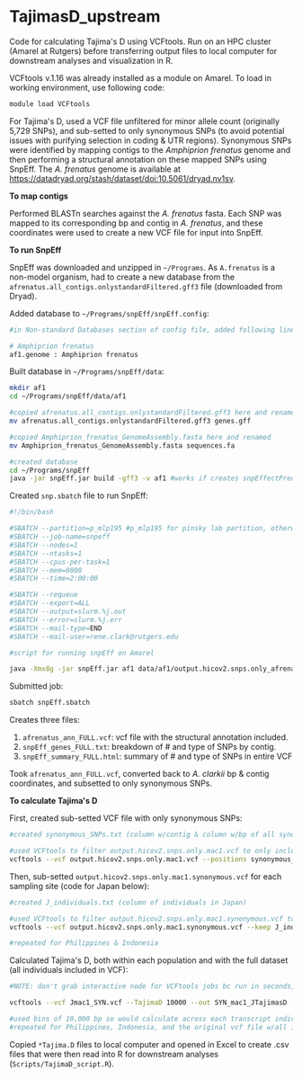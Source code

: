 TajimasD\_upstream
================

Code for calculating Tajima's D using VCFtools. Run on an HPC cluster (Amarel at Rutgers) before transferring output files to local computer for downstream analyses and visualization in R.

VCFtools v.1.16 was already installed as a module on Amarel. To load in working environment, use following code:

``` bash
module load VCFtools
```

For Tajima's D, used a VCF file unfiltered for minor allele count (originally 5,729 SNPs), and sub-setted to only synonymous SNPs (to avoid potential issues with purifying selection in coding & UTR regions). Synonymous SNPs were identified by mapping contigs to the *Amphiprion frenatus* genome and then performing a structural annotation on these mapped SNPs using SnpEff. The *A. frenatus* genome is available at <https://datadryad.org/stash/dataset/doi:10.5061/dryad.nv1sv>.

**To map contigs**

Performed BLASTn searches against the *A. frenatus* fasta. Each SNP was mapped to its corresponding bp and contig in *A. frenatus*, and these coordinates were used to create a new VCF file for input into SnpEff.

**To run SnpEff**

SnpEff was downloaded and unzipped in `~/Programs`. As `A.frenatus` is a non-model organism, had to create a new database from the `afrenatus.all_contigs.onlystandardFiltered.gff3` file (downloaded from Dryad).

Added database to `~/Programs/snpEff/snpEff.config`:

``` bash
#in Non-standard Databases section of config file, added following lines:

# Amphiprion frenatus
af1.genome : Amphiprion frenatus
```

Built database in `~/Programs/snpEff/data`:

``` bash
mkdir af1
cd ~/Programs/snpEff/data/af1

#copied afrenatus.all_contigs.onlystandardFiltered.gff3 here and renamed
mv afrenatus.all_contigs.onlystandardFiltered.gff3 genes.gff

#copied Amphiprion_frenatus_GenomeAssembly.fasta here and renamed
mv Amphiprion_frenatus_GenomeAssembly.fasta sequences.fa

#created database
cd ~/Programs/snpEff
java -jar snpEff.jar build -gff3 -v af1 #works if creates snpEffectPredictor.bin in data/af1
```

Created `snp.sbatch` file to run SnpEff:

``` bash
#!/bin/bash

#SBATCH --partition=p_mlp195 #p_mlp195 for pinsky lab partition, otherwise use main (or EOAS or E&E)
#SBATCH --job-name=snpeff
#SBATCH --nodes=1
#SBATCH --ntasks=1
#SBATCH --cpus-per-task=1
#SBATCH --mem=8000
#SBATCH --time=2:00:00

#SBATCH --requeue
#SBATCH --export=ALL
#SBATCH --output=slurm.%j.out
#SBATCH --error=slurm.%j.err
#SBATCH --mail-type=END
#SBATCH --mail-user=rene.clark@rutgers.edu

#script for running snpEff on Amarel

java -Xmx8g -jar snpEff.jar af1 data/af1/output.hicov2.snps.only_afrenatus_FULL.vcf > afrenatus_ann_FULL.vcf
```

Submitted job:

``` bash
sbatch snpEff.sbatch
```

Creates three files:

1.  `afrenatus_ann_FULL.vcf`: vcf file with the structural annotation included.
2.  `snpEff_genes_FULL.txt`: breakdown of \# and type of SNPs by contig.
3.  `snpEff_summary_FULL.html`: summary of \# and type of SNPs in entire VCF

Took `afrenatus_ann_FULL.vcf`, converted back to *A. clarkii* bp & contig coordinates, and subsetted to only synonymous SNPs.

**To calculate Tajima's D**

First, created sub-setted VCF file with only synonymous SNPs:

``` bash
#created synonymous_SNPs.txt (column w/contig & column w/bp of all synonymous SNPs)

#used VCFtools to filter output.hicov2.snps.only.mac1.vcf to only include synonymous SNPs
vcftools --vcf output.hicov2.snps.only.mac1.vcf --positions synonymous_SNPs.txt --recode --recode-INFO-all --out output.hicov2.snps.only.mac1.synonymous
```

Then, sub-setted `output.hicov2.snps.only.mac1.synonymous.vcf` for each sampling site (code for Japan below):

``` bash
#created J_individuals.txt (column of individuals in Japan)

#used VCFtools to filter output.hicov2.snps.only.mac1.synonymous.vcf to only include individuals from Japan
vcftools --vcf output.hicov2.snps.only.mac1.synonymous.vcf --keep J_individuals.txt --recode --recode-INFO-all --out Jmac1_SYN

#repeated for Philippines & Indonesia
```

Calculated Tajima's D, both within each population and with the full dataset (all individuals included in VCF):

``` bash
#NOTE: don't grab interactive node for VCFtools jobs bc run in seconds, BUT if is more data-intensive, should get off log-in node to do this.

vcftools --vcf Jmac1_SYN.vcf --TajimaD 10000 --out SYN_mac1_JTajimasD

#used bins of 10,000 bp so would calculate across each transcript individually (largest transcript <7000 bp)
#repeated for Philippines, Indonesia, and the original vcf file w/all individuals
```

Copied `*Tajima.D` files to local computer and opened in Excel to create .csv files that were then read into R for downstream analyses (`Scripts/TajimaD_script.R`).
